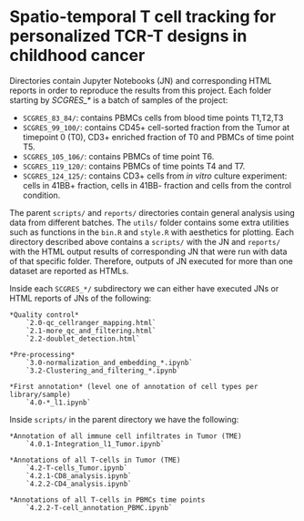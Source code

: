 # Spatio-temporal T cell tracking for personalized TCR-T designs in childhood cancer

Directories contain Jupyter Notebooks (JN) and corresponding HTML reports in order to reproduce the results from this project. Each folder starting by *SCGRES\_\** is a batch of samples of the project:
- `SCGRES_83_84/`: contains PBMCs cells from blood time points T1,T2,T3
- `SCGRES_99_100/`: contains CD45+ cell-sorted fraction from the Tumor at timepoint 0 (T0), CD3+ enriched fraction of T0 and PBMCs of time point T5.
- `SCGRES_105_106/`: contains PBMCs of time point T6.
- `SCGRES_119_120/`: contains PBMCs of time points T4 and T7.
- `SCGRES_124_125/`: contains CD3+ cells from *in vitro* culture experiment: cells in 41BB+ fraction, cells in 41BB- fraction and cells from the control condition. 

The parent `scripts/` and `reports/` directories contain general analysis using data from different batches. 
The `utils/` folder contains some extra utilities such as functions in the `bin.R` and `style.R` with aesthetics for plotting. 
Each directory described above contains a `scripts/` with the JN and `reports/` with the HTML output results of corresponding JN that were run with data of that specific folder. Therefore,
outputs of JN executed for more than one dataset are reported as HTMLs. 

Inside each `SCGRES_*/` subdirectory we can either have executed JNs or HTML reports of JNs of the following:
	
	*Quality control*
		`2.0-qc_cellranger_mapping.html`
		`2.1-more_qc_and_filtering.html`
		`2.2-doublet_detection.html`

	*Pre-processing*
		`3.0-normalization_and_embedding_*.ipynb`
		`3.2-Clustering_and_filtering_*.ipynb`

	*First annotation* (level one of annotation of cell types per library/sample)
		`4.0-*_l1.ipynb`

Inside `scripts/` in the parent directory we have the following:

	*Annotation of all immune cell infiltrates in Tumor (TME)
		`4.0.1-Integration_l1_Tumor.ipynb`
	
	*Annotations of all T-cells in Tumor (TME)
		`4.2-T-cells_Tumor.ipynb`
		`4.2.1-CD8_analysis.ipynb`
		`4.2.2-CD4_analysis.ipynb`

	*Annotations of all T-cells in PBMCs time points
		`4.2.2-T-cell_annotation_PBMC.ipynb`
